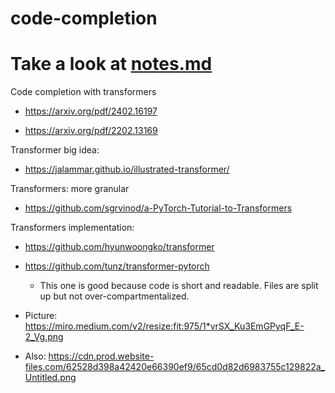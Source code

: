 # code-completion

# Take a look at [notes.md](https://github.com/JBlitzar/code-completion/blob/main/NOTES.md)

Code completion with transformers

- https://arxiv.org/pdf/2402.16197

- https://arxiv.org/pdf/2202.13169

Transformer big idea:

- https://jalammar.github.io/illustrated-transformer/

Transformers: more granular

- https://github.com/sgrvinod/a-PyTorch-Tutorial-to-Transformers

Transformers implementation:

- https://github.com/hyunwoongko/transformer

- https://github.com/tunz/transformer-pytorch

  - This one is good because code is short and readable. Files are split up but not over-compartmentalized.

- Picture: https://miro.medium.com/v2/resize:fit:975/1*vrSX_Ku3EmGPyqF_E-2_Vg.png
- Also: https://cdn.prod.website-files.com/62528d398a42420e66390ef9/65cd0d82d6983755c129822a_Untitled.png
